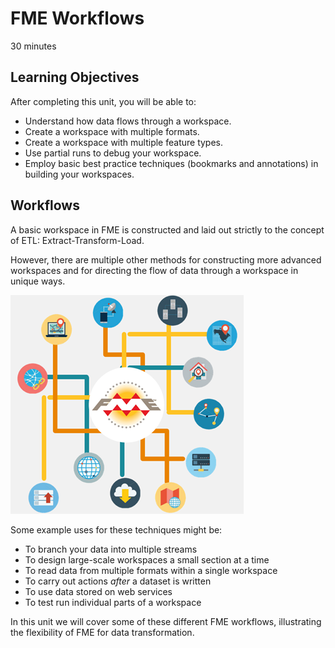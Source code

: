 # FME Workflows

<i class="fa fa-clock-o "></i> 30 minutes

## Learning Objectives

After completing this unit, you will be able to:
- Understand how data flows through a workspace.
- Create a workspace with multiple formats.
- Create a workspace with multiple feature types.
- Use partial runs to debug your workspace.
- Employ basic best practice techniques (bookmarks and annotations) in building your workspaces.

## Workflows

A basic workspace in FME is constructed and laid out strictly to the concept of ETL: Extract-Transform-Load.

However, there are multiple other methods for constructing more advanced workspaces and for directing the flow of data through a workspace in unique ways.

![](./Images/Img3.000.WorkspaceDesign.png)

Some example uses for these techniques might be:

- To branch your data into multiple streams
- To design large-scale workspaces a small section at a time
- To read data from multiple formats within a single workspace
- To carry out actions *after* a dataset is written
- To use data stored on web services
- To test run individual parts of a workspace

In this unit we will cover some of these different FME workflows, illustrating the flexibility of FME for data transformation.
